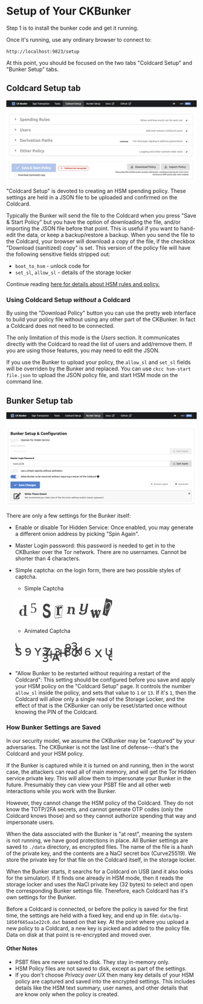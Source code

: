 # Setup of Your CKBunker

Step 1 is to install the bunker code and get it running.

Once it's running, use any ordinary browser to connect to:

    http://localhost:9823/setup

At this point, you should be focused on the two tabs "Coldcard Setup"
and "Bunker Setup" tabs.

## Coldcard Setup tab

![Coldcard Setup screen shot](cc-setup-tab.png)

"Coldcard Setup" is devoted to creating an HSM spending policy. These settings
are held in a JSON file to be uploaded and confirmed on the Coldcard.

Typically the Bunker will send the file to the Coldcard when you
press "Save & Start Policy" but you have the option of downloading
the file, and/or importing the JSON file before that point. This is useful if you
want to hand-edit the data, or keep a backup/restore a backup. When you
send the file to the Coldcard, your browser will download a copy of the file,
if the checkbox "Download (sanitized) copy" is set. This version of the policy
file will have the following sensitive fields stripped out:

- `boot_to_hsm` - unlock code for
- `set_sl`, `allow_sl` - details of the storage locker

Continue reading [here for details about HSM rules and policy.](rules.md)

### Using Coldcard Setup _without_ a Coldcard

By using the "Download Policy" button you can use the pretty web
interface to build your policy file without using any other part
of the CKBunker. In fact a Coldcard does not need to be connected.

The only limitation of this mode is the _Users_ section. It communicates
directly with the Coldcard to read the list of users and add/remove them.
If you are using those features, you may need to edit the JSON.

If you use the Bunker to upload your policy, the `allow_sl` and
`set_sl` fields will be overriden by the Bunker and replaced. You
can use `ckcc hsm-start file.json` to upload the JSON policy file,
and start HSM mode on the command line.

## Bunker Setup tab

![Bunker Setup screen shot](bk-setup-tab.png)

There are only a few settings for the Bunker itself:

- Enable or disable Tor Hidden Service: Once enabled, you may
  generate a different onion address by picking "Spin Again".

- Master Login password: this password is needed to get in to the CKBunker
  over the Tor network. There are no usernames. Cannot be shorter than 4 characters.

- Simple captcha: on the login form, there are two possible styles of captcha.

    -  Simple Captcha

    ![simple captcha](simple-captcha.png)

    - Animated Captcha

    ![animated captcha](animated-captcha.gif)

- "Allow Bunker to be restarted without requiring a restart of the Coldcard":
    This setting should be configured before you save and apply your HSM policy
    on the "Coldcard Setup" page. It controls the number `allow_sl` inside
    the policy, and sets that value to `1` or `13`. If it's `1`, then the
    Coldcard will allow only a single read of the Storage Locker, and the
    effect of that is the CKBunker can only be reset/started once without
    knowing the PIN of the Coldcard.

### How Bunker Settings are Saved

In our security model, we assume the CKBunker may be "captured" by
your adversaries. The CKBunker is not the last line of defense---that's the Coldcard
and your HSM policy.

If the Bunker is captured while it is turned on and running, then
in the worst case, the attackers can read all of main memory, and
will get the Tor Hidden service private key. This will allow them
to impersonate your Bunker in the future. Presumably they can view
your PSBT file and all other web interactions while you work with the Bunker.

However, they cannot change the HSM policy of the Coldcard. They
do not know the TOTP/2FA secrets, and cannot generate OTP codes
(only the Coldcard knows those) and so they cannot authorize spending
that way and impersonate users.

When the data associated with the Bunker is "at rest", meaning the
system is not running, we have good protections in place. All Bunker
settings are saved to `./data` directory, as encrypted files. The
name of the file is a hash of the private key, and the contents are
a NaCl secret box (Curve25519). We store the private key for that
file on the Coldcard itself, in the storage locker.

When the Bunker starts, it searchs for a Coldcard on USB (and it also
looks for the simulator). If it finds one already in HSM mode, then
it reads the storage locker and uses the NaCl private key (32 bytes)
to select and open the corresponding Bunker settings file. Therefore,
each Coldcard has it's own settings for the Bunker. 

Before a Coldcard is connected, or before the policy is saved for
the first time, the settings are held with a fixed key, and end up
in file: `data/bp-1850f665aa1e22c0.dat` based on that key. At the
point where you upload a new policy to a Coldcard, a new key is
picked and added to the policy file. Data on disk at that point is
re-encrypted and moved over.


#### Other Notes

- PSBT files are never saved to disk. They stay in-memory only.
- HSM Policy files are not saved to disk, except as part of the settings.
- If you don't choose _Privacy over UX_ then many key details of your HSM
  policy are captured and saved into the encrypted settings. This includes details
like the HSM text summary, user names, and other details that are know only
when the policy is created.

